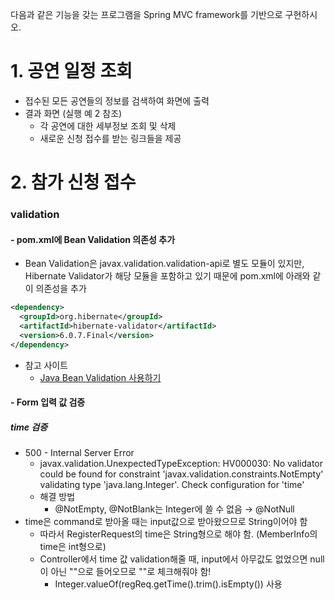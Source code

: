 다음과 같은 기능을 갖는 프로그램을 Spring MVC framework를 기반으로 구현하시오.  
  
# 1. 공연 일정 조회
- 접수된 모든 공연들의 정보를 검색하여 화면에 출력
- 결과 화면 (실행 예 2 참조)
  - 각 공연에 대한 세부정보 조회 및 삭제
  - 새로운 신청 접수를 받는 링크들을 제공

# 2. 참가 신청 접수
### validation
#### - pom.xml에 Bean Validation 의존성 추가  
- Bean Validation은 javax.validation.validation-api로 별도 모듈이 있지만, Hibernate Validator가 해당 모듈을 포함하고 있기 때문에 pom.xml에 아래와 같이 의존성을 추가
```xml
<dependency>
  <groupId>org.hibernate</groupId>
  <artifactId>hibernate-validator</artifactId>
  <version>6.0.7.Final</version>
</dependency>
```
- 참고 사이트
  - [Java Bean Validation 사용하기](https://do-study.tistory.com/99)
#### - Form 입력 값 검증
##### time 검증
- 500 - Internal Server Error
  - javax.validation.UnexpectedTypeException: HV000030: No validator could be found for constraint 'javax.validation.constraints.NotEmpty' validating type 'java.lang.Integer'. Check configuration for 'time'
  - 해결 방법 
    - @NotEmpty, @NotBlank는 Integer에 쓸 수 없음 → @NotNull
- time은 command로 받아올 때는 input값으로 받아왔으므로 String이어야 함
  - 따라서 RegisterRequest의 time은 String형으로 해야 함. (MemberInfo의 time은 int형으로)
  - Controller에서 time 값 validation해줄 때, input에서 아무값도 없었으면 null이 아닌 ""으로 들어오므로 ""로 체크해줘야 함!
    - Integer.valueOf(regReq.getTime().trim().isEmpty()) 사용
